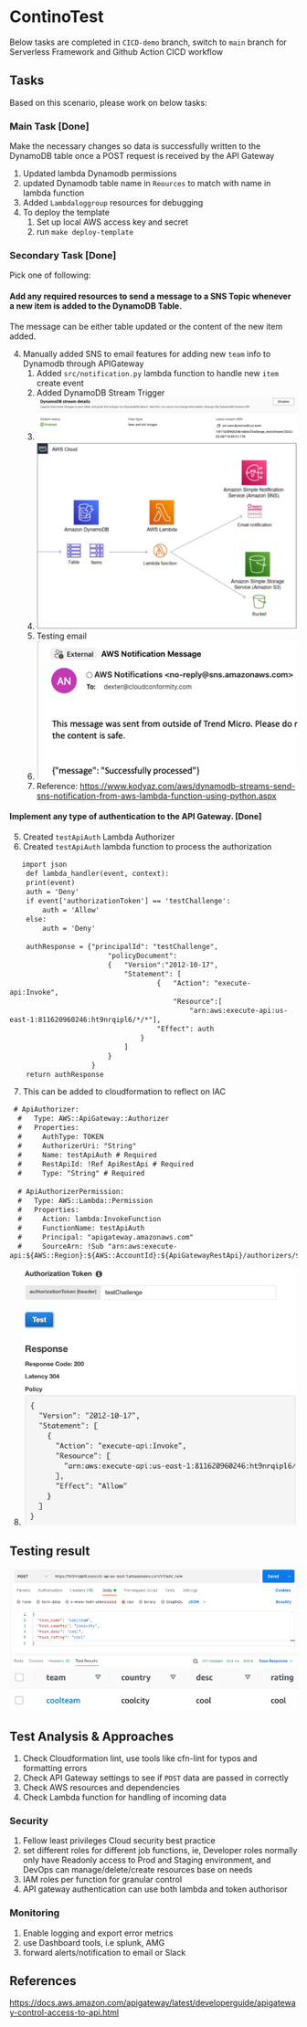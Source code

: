 # ContinoTest

Below tasks are completed in `CICD-demo` branch, switch to `main` branch for Serverless Framework and Github Action CICD workflow 

## Tasks
Based on this scenario, please work on below tasks:

### Main Task [Done]

Make the necessary changes so data is successfully written to the DynamoDB table once a POST request is received by the API Gateway
1. Updated lambda Dynamodb permissions
2. updated Dynamodb table name in ```Reources``` to match with name in lambda function
3. Added `Lambdaloggroup` resources for debugging
4. To deploy the template
   1. Set up local AWS access key and secret
   2. run `make deploy-template`

### Secondary Task [Done]

Pick one of following:

#### Add any required resources to send a message to a SNS Topic whenever a new item is added to the DynamoDB Table.
The message can be either table updated or the content of the new item added.

4. Manually added SNS to email features for adding new `team` info to Dynamodb through APIGateway
   1. Added `src/notification.py` lambda function to handle new `item` create event
   2. Added DynamoDB Stream Trigger
   3. ![img_1.png](img_1.png)
   4. ![img.png](img.png)
   5. Testing email
   6. ![img_2.png](img_2.png)
   7. Reference: https://www.kodyaz.com/aws/dynamodb-streams-send-sns-notification-from-aws-lambda-function-using-python.aspx
#### Implement any type of authentication to the API Gateway. [Done]
5. Created `testApiAuth` Lambda Authorizer
6. Created `testApiAuth` lambda function to process the authorization
```
   import json
    def lambda_handler(event, context):
    print(event)
    auth = 'Deny'
    if event['authorizationToken'] == 'testChallenge':
        auth = 'Allow'
    else:
        auth = 'Deny'

    authResponse = {"principalId": "testChallenge", 
                        "policyDocument": 
                        {   "Version":"2012-10-17",
                            "Statement": [ 
                                    {   "Action": "execute-api:Invoke",
                                        "Resource":[
                                            "arn:aws:execute-api:us-east-1:811620960246:ht9nrqipl6/*/*"],
                                    "Effect": auth
                                } 
                            ] 
                        } 
                    }
    return authResponse

```
7. This can be added to cloudformation to reflect on IAC
```
 # ApiAuthorizer:
  #   Type: AWS::ApiGateway::Authorizer
  #   Properties:
  #     AuthType: TOKEN
  #     AuthorizerUri: "String"
  #     Name: testApiAuth # Required
  #     RestApiId: !Ref ApiRestApi # Required
  #     Type: "String" # Required

  # ApiAuthorizerPermission:
  #   Type: AWS::Lambda::Permission
  #   Properties:
  #     Action: lambda:InvokeFunction
  #     FunctionName: testApiAuth
  #     Principal: "apigateway.amazonaws.com"
  #     SourceArn: !Sub "arn:aws:execute-api:${AWS::Region}:${AWS::AccountId}:${ApiGatewayRestApi}/authorizers/${GWAuth}"
```
8. ![img_3.png](img_3.png)

## Testing result
![img_5.png](img_5.png)
![img_4.png](img_4.png)

## Test Analysis & Approaches

1. Check Cloudformation lint, use tools like cfn-lint for typos and formatting errors
2. Check API Gateway settings to see if `POST` data are passed in correctly
3. Check AWS resources and dependencies
3. Check Lambda function for handling of incoming data

### Security
1. Fellow least privileges Cloud security best practice
2. set different roles for different job functions, ie, Developer roles normally only have Readonly access to Prod and Staging environment, and DevOps can manage/delete/create resources base on needs
3. IAM roles per function for granular control
4. API gateway authentication can use both lambda and token authorisor

### Monitoring
1. Enable logging and export error metrics
2. use Dashboard tools, i.e splunk, AMG
3. forward alerts/notification to email or Slack

## References
https://docs.aws.amazon.com/apigateway/latest/developerguide/apigateway-control-access-to-api.html
